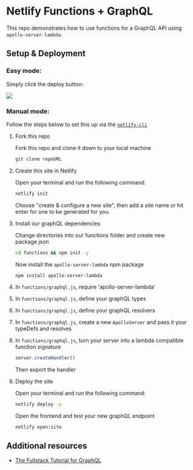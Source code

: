 # Netlify Functions + GraphQL

This repo demonstrates how to use functions for a GraphQL API using `apollo-server-lambda`.

## Setup & Deployment

### Easy mode:

Simply click the deploy button:

<a href="https://app.netlify.com/start/deploy?repository=https://github.com/netlify-labs/functions-and-graphql">
  <img src="https://www.netlify.com/img/deploy/button.svg">
</a>

### Manual mode:

Follow the steps below to set this up via the [`netlify-cli`](https://cli.netlify.com/)

1. Fork this repo

    Fork this repo and clone it down to your local machine

    ```bash
    git clone repoURL
    ```

1. Create this site in Netlify

    Open your terminal and run the following command:

    ```bash
    netlify init
    ```

    Choose "create & configure a new site", then add a site name or hit enter for one to be generated for you.

2. Install our graphQL dependencies

    Change directories into our functions folder and create new package.json

    ```bash
    cd functions && npm init -y
    ```

    Now install the `apollo-server-lambda` npm package

    ```bash
    npm install apollo-server-lambda
    ```

3. In `functions/graphql.js`, require 'apollo-server-lambda'

4. In `functions/graphql.js`, define your graphQL types

5. In `functions/graphql.js`, define your graphQL resolvers

6. In `functions/graphql.js`, create a new `ApolloServer` and pass it your typeDefs and resolves

7. In `functions/graphql.js`, turn your server into a lambda compatible function signature

    ```js
    server.createHandler()
    ```

    Then export the handler

8. Deploy the site

    Open your terminal and run the following command:

    ```bash
    netlify deploy -p
    ```

    Open the frontend and test your new graphQL endpoint

    ```
    netlify open:site
    ```

## Additional resources

- [The Fullstack Tutorial for GraphQL](https://www.howtographql.com/)
